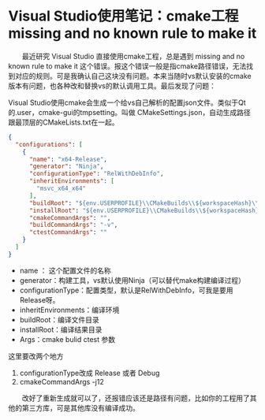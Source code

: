 # Visual Studio使用笔记：cmake工程  missing and no known rule to make it


&emsp;&emsp;最近研究 Visual Studio 直接使用cmake工程，总是遇到 missing and no known rule to make it 这个错误。报这个错误一般是指cmake路径错误，无法找到对应的规则。可是我确认自己这块没有问题。本来当随时vs默认安装的cmake版本有问题，也各种改和替换vs的默认调用工具。最后发现了问题：

Visual Studio使用cmake会生成一个给vs自己解析的配置json文件。类似于Qt的.user，cmake-gui的tmpsetting。叫做 CMakeSettings.json，自动生成路径跟最顶层的CMakeLists.txt在一起。

```json
{
  "configurations": [
    {
      "name": "x64-Release",
      "generator": "Ninja",
      "configurationType": "RelWithDebInfo",
      "inheritEnvironments": [
        "msvc_x64_x64"
      ],
      "buildRoot": "${env.USERPROFILE}\\CMakeBuilds\\${workspaceHash}\\build\\${name}",
      "installRoot": "${env.USERPROFILE}\\CMakeBuilds\\${workspaceHash}\\install\\${name}",
      "cmakeCommandArgs": "",
      "buildCommandArgs": "-v",
      "ctestCommandArgs": ""
    }
  ]
}
```

* name ： 这个配置文件的名称
* generator：构建工具，vs默认使用Ninja（可以替代make构建编译过程）
* configurationType：配置类型，默认是RelWithDebInfo，可我是要用Release呀。
* inheritEnvironments：编译环境
* buildRoot：编译文件目录
* installRoot：编译结果目录
* Args：cmake bulid ctest 参数

这里要改两个地方

1. configurationType改成 Release 或者 Debug
2. cmakeCommandArgs -j12

&emsp;&emsp;改好了重新生成就可以了，还报错应该还是路径有问题，比如你的工程用了其他的第三方库，可是其他库没有编译成功。



